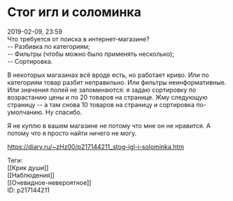 Стог игл и соломинка
=====================

   
 2019-02-09, 23:59   
  Что требуется от поиска в интернет-магазине?   
 -- Разбивка по категориям;   
 -- Фильтры (чтобы можно было применять несколько);   
 -- Сортировка.   
   
 В некоторых магазинах всё вроде есть, но работает криво. Или по категориям товар разбит неправильно. Или фильтры неинформативные. Или значения полей не запоминаются: я задаю сортировку по возрастанию цены и по 20 товаров на странице. Жму следующую страницу -- а там снова 10 товаров на страницу и сортировка по-умолчанию. Ну спасибо.   
   
 Я не куплю в вашем магазине не потому что мне он не нравится. А потому что я просто найти ничего не могу.   
    
 <https://diary.ru/~zHz00/p217144211_stog-igl-i-solominka.htm>   
   
 Теги:   
 [[Крик души]]   
 [[Наблюдения]]   
 [[Очевидное-невероятное]]   
 ID: p217144211